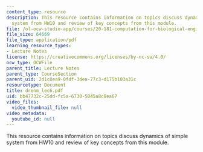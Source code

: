 ```yaml
---
content_type: resource
description: This resource contains information on topics discuss dynamics of simple
  system from HW10 and review of key concepts from this module.
file: /ol-ocw-studio-app/courses/20-181-computation-for-biological-engineers-fall-2006/bb47732c25ddfc5a67305045a8c8ea67_drenm_lec6.pdf
file_size: 64669
file_type: application/pdf
learning_resource_types:
- Lecture Notes
license: https://creativecommons.org/licenses/by-nc-sa/4.0/
ocw_type: OCWFile
parent_title: Lecture Notes
parent_type: CourseSection
parent_uid: 2d1c8ea9-0fdf-3dea-77c3-d175b103a31c
resourcetype: Document
title: drenm_lec6.pdf
uid: bb47732c-25dd-fc5a-6730-5045a8c8ea67
video_files:
  video_thumbnail_file: null
video_metadata:
  youtube_id: null
---
```

This resource contains information on topics discuss dynamics of simple system from HW10 and review of key concepts from this module.